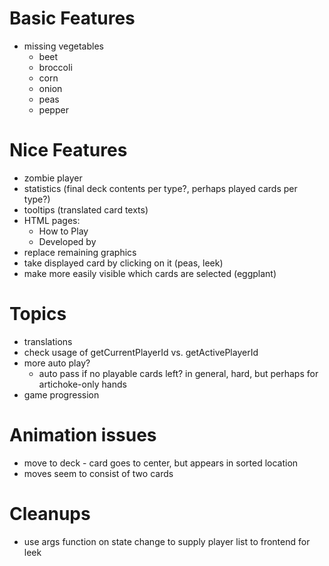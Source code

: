 Basic Features
===
- missing vegetables
  - beet
  - broccoli
  - corn
  - onion
  - peas
  - pepper

Nice Features
===
- zombie player
- statistics (final deck contents per type?, perhaps played cards per type?)
- tooltips (translated card texts)
- HTML pages:
  - How to Play
  - Developed by
- replace remaining graphics
- take displayed card by clicking on it (peas, leek)
- make more easily visible which cards are selected (eggplant)

Topics
===
- translations
- check usage of getCurrentPlayerId vs. getActivePlayerId
- more auto play?
  - auto pass if no playable cards left? in general, hard, but perhaps for artichoke-only hands
- game progression

Animation issues
===
- move to deck - card goes to center, but appears in sorted location
- moves seem to consist of two cards


Cleanups
===
- use args function on state change to supply player list to frontend for leek
